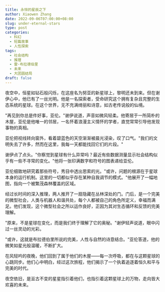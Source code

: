 ```yaml
---
title: 永恒的星辰之下
author: Xiaowen Zhang
date: 2022-09-06T07:00:00+08:00
slug: under-eternal-stars
type: post
categories:
  - 科幻
  - 短篇故事
  - 人性探索
tags:
  - 社会结构
  - 推理
  - 雷·布拉德伯里
  - 未来
  - 大团圆结局
draft: false
---
```


夜空中，恒星如钻石般闪烁，在这座名为努亚的新星球上，黎明还未到来。但在谢伊心中，他已有了一丝光明。他是一名探索者，受命研究这个拥有复杂且完整的生态系统的星球。在这个世界，无不充满绮丽和诗意，如古老传说般的仙境。

"再见到你总是件好事，亚伦。"谢伊说道，声音如微风轻柔。他寄居于一所简朴的木屋，亚伦是他唯一的邻居，一名怀着浪漫主义情怀的学者，直觉常常引导他发现事物的真相。

亚伦把视线转向窗外，看着碧蓝色的天空渐渐被晨光浸染，叹了口气。"我们的文明失去了许多，然而在这里，我每一天都能找回它们的片段。" 

谢伊点了点头。"你察觉到星球有什么异常吗？最近有些数据测量显示社会结构似乎有一些不寻常的变化。"他将一张印满数字和符号的图表递给亚伦。

亚伦细致地研究着那些符号，秀目中透出思索的光。"或许，问题的根源在于星球本身的运行机制。这里的一切都似乎存在某种自我调节的模式。"他展开了一幅地图，指向一个被繁茂森林覆盖的区域。

经过长时间的深入推理，两人推开了一扇隐藏在丛林深处的门。门后，是一个完美的微型社会，人类与机器人和谐共处，每个人都被自己的角色所定义，幸福而满足。他们发现，这个微型社会之所以运作良好，正因为其对生态循环和反馈的完美理解。

"原来，不是星球在变化，而是我们终于理解了它的奥秘。"谢伊轻声说道，眼中闪过一丝灵动的光彩。

"或许，这就是布拉德伯里所说的完美，人性与自然的诗意结合。"亚伦答道，他的微笑如星光般温暖，不断扩大。

在风轻吟的夜晚，他们回到了属于他们的木屋——每一次呼吸，都在与这颗星球的心跳同步。他们心中明白，经过这次旅程，他们揭示了一个执着追逐着恒久和平与完美的时代。

夜空依旧，是亘古不变的星星指引着他们，也指引着这颗星球上的万物，走向皆大欢喜的未来。